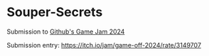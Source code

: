 # Souper-Secrets

Submission to [Github's Game Jam 2024](https://itch.io/jam/game-off-2024)

Submission entry: https://itch.io/jam/game-off-2024/rate/3149707
